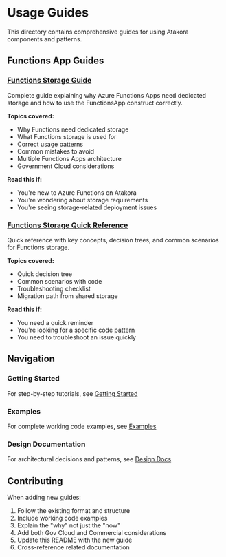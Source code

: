 # Usage Guides

This directory contains comprehensive guides for using Atakora components and patterns.

## Functions App Guides

### [Functions Storage Guide](functions-storage.md)
Complete guide explaining why Azure Functions Apps need dedicated storage and how to use the FunctionsApp construct correctly.

**Topics covered:**
- Why Functions need dedicated storage
- What Functions storage is used for
- Correct usage patterns
- Common mistakes to avoid
- Multiple Functions Apps architecture
- Government Cloud considerations

**Read this if:**
- You're new to Azure Functions on Atakora
- You're wondering about storage requirements
- You're seeing storage-related deployment issues

### [Functions Storage Quick Reference](functions-storage-quickref.md)
Quick reference with key concepts, decision trees, and common scenarios for Functions storage.

**Topics covered:**
- Quick decision tree
- Common scenarios with code
- Troubleshooting checklist
- Migration path from shared storage

**Read this if:**
- You need a quick reminder
- You're looking for a specific code pattern
- You need to troubleshoot an issue quickly

## Navigation

### Getting Started
For step-by-step tutorials, see [Getting Started](../getting-started/)

### Examples
For complete working code examples, see [Examples](../examples/)

### Design Documentation
For architectural decisions and patterns, see [Design Docs](../../design/)

## Contributing

When adding new guides:

1. Follow the existing format and structure
2. Include working code examples
3. Explain the "why" not just the "how"
4. Add both Gov Cloud and Commercial considerations
5. Update this README with the new guide
6. Cross-reference related documentation
